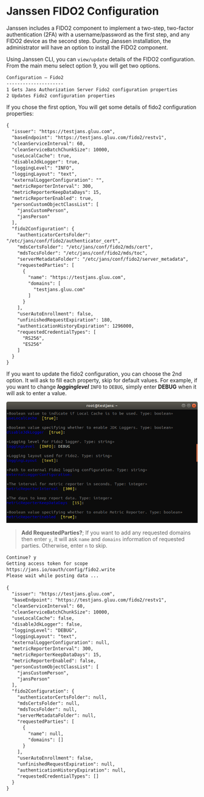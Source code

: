 # Janssen FIDO2 Configuration

Janssen includes a FIDO2 component to implement a two-step, two-factor authentication (2FA) with a username/password as the first step, and any FIDO2 device as the second step. During Janssen installation, the administrator will have an option to install the FIDO2 component.

Using Janssen CLI, you can `view/update` details of the FIDO2 configuration.
From the main menu select option 9, you will get two options.

```text
Configuration – Fido2
---------------------
1 Gets Jans Authorization Server Fido2 configuration properties
2 Updates Fido2 configuration properties
```
If you chose the first option, You will get some details of fido2 configuration properties:
```json5
{
  "issuer": "https://testjans.gluu.com",
  "baseEndpoint": "https://testjans.gluu.com/fido2/restv1",
  "cleanServiceInterval": 60,
  "cleanServiceBatchChunkSize": 10000,
  "useLocalCache": true,
  "disableJdkLogger": true,
  "loggingLevel": "INFO",
  "loggingLayout": "text",
  "externalLoggerConfiguration": "",
  "metricReporterInterval": 300,
  "metricReporterKeepDataDays": 15,
  "metricReporterEnabled": true,
  "personCustomObjectClassList": [
    "jansCustomPerson",
    "jansPerson"
  ],
  "fido2Configuration": {
    "authenticatorCertsFolder": "/etc/jans/conf/fido2/authenticator_cert",
    "mdsCertsFolder": "/etc/jans/conf/fido2/mds/cert",
    "mdsTocsFolder": "/etc/jans/conf/fido2/mds/toc",
    "serverMetadataFolder": "/etc/jans/conf/fido2/server_metadata",
    "requestedParties": [
      {
        "name": "https://testjans.gluu.com",
        "domains": [
          "testjans.gluu.com"
        ]
      }
    ],
    "userAutoEnrollment": false,
    "unfinishedRequestExpiration": 180,
    "authenticationHistoryExpiration": 1296000,
    "requestedCredentialTypes": [
      "RS256",
      "ES256"
    ]
  }
}

```
If you want to update the fido2 configuration, you can choose the 2nd option. It will ask to fill each property, skip for default values. 
For example, if you want to change **_logginglevel_** `INFO` to `DEBUG`, simply enter **DEBUG** when it will ask to enter a value.

![update fido2 configuration](img/im-update-fido2.png)

> **__Add RequestedParties?__**; If you want to add any requested domains then enter `y`, it will ask `name` and `domains` information of requested parties. Otherwise, enter `n` to skip.

```text
Continue? y
Getting access token for scope https://jans.io/oauth/config/fido2.write
Please wait while posting data ...

{
  "issuer": "https://testjans.gluu.com",
  "baseEndpoint": "https://testjans.gluu.com/fido2/restv1",
  "cleanServiceInterval": 60,
  "cleanServiceBatchChunkSize": 10000,
  "useLocalCache": false,
  "disableJdkLogger": false,
  "loggingLevel": "DEBUG",
  "loggingLayout": "text",
  "externalLoggerConfiguration": null,
  "metricReporterInterval": 300,
  "metricReporterKeepDataDays": 15,
  "metricReporterEnabled": false,
  "personCustomObjectClassList": [
    "jansCustomPerson",
    "jansPerson"
  ],
  "fido2Configuration": {
    "authenticatorCertsFolder": null,
    "mdsCertsFolder": null,
    "mdsTocsFolder": null,
    "serverMetadataFolder": null,
    "requestedParties": [
      {
        "name": null,
        "domains": []
      }
    ],
    "userAutoEnrollment": false,
    "unfinishedRequestExpiration": null,
    "authenticationHistoryExpiration": null,
    "requestedCredentialTypes": []
  }
}
```

